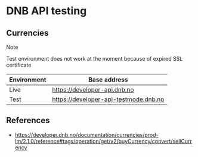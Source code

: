# DNB API testing

## Currencies

> [!NOTE]
> Test environment does not work at the moment because of expired SSL certificate

| Environment | Base address                          |
|-------------|---------------------------------------|
| Live        | https://developer-api.dnb.no          |
| Test        | https://developer-api-testmode.dnb.no |


## References
* https://developer.dnb.no/documentation/currencies/prod-lm/2.1.0/reference#tags/operation/get/v2/buyCurrency/convert/sellCurrency